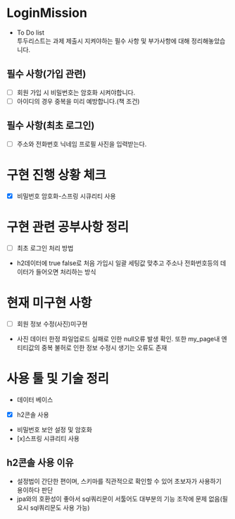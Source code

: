 # LoginMission
- To Do list<br>
투두리스트는 과제 제출시 지켜야하는 필수 사항 및 부가사항에 대해 정리해놓았습니다.
## 필수 사항(가입 관련)
- [ ] 회원 가입 시 비밀번호는 암호화 시켜야합니다.<br>
- [ ] 아이디의 경우 중복을 미리 예방합니다.(책 조건)
## 필수 사항(최초 로그인)
- [ ] 주소와 전화번호 닉네임 프로필 사진을 입력받는다.
# 구현 진행 상황 체크
- [x] 비밀번호 암호화-스프링 시큐리티 사용<br>

# 구현 관련 공부사항 정리
- [ ] 최초 로그인 처리 방법<br>
- h2데이터에 true false로 처음 가입시 일괄 세팅값 맞추고 주소나 전화번호등의 데이터가 들어오면 처리하는 방식<br>
# 현재 미구현 사항
- [ ] 회원 정보 수정(사진)미구현 <br>
- 사진 데이터 한정 파일업로드 실패로 인한 null오류 발생 확인. 또한 my_page내 엔티티값의 중복 불허로 인한 정보 수정시 생기는 오류도 존재

# 사용 툴 및 기술 정리
- 데이터 베이스<br>
- [X] h2콘솔 사용
- 비밀번호 보안 설정 및 암호화<br>
- [x]스프링 시큐리티 사용
## h2콘솔 사용 이유
- 설정법이 간단한 편이며, 스키마를 직관적으로 확인할 수 있어 초보자가 사용하기 용이하다 판단<br>
- jpa와의 호환성이 좋아서 sql쿼리문이 서툴어도 대부분의 기능 조작에 문제 없음(필요시 sql쿼리문도 사용 가능)<br>
